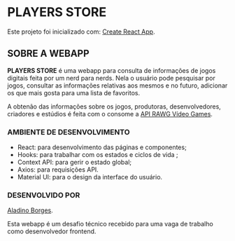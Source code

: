 # PLAYERS STORE

Este projeto foi inicializado com: [Create React App](https://github.com/facebook/create-react-app).

## SOBRE A WEBAPP

**PLAYERS STORE** é uma webapp para consulta de informações de jogos digitais feita por um nerd para nerds. Nela o usuário pode pesquisar por jogos, consultar as informações relativas aos mesmos e no futuro, adicionar os que mais gosta para uma lista de favoritos.

A obtenão das informações sobre os jogos, produtoras, desenvolvedores, criadores e estúdios é feita com o consome a [API RAWG Vídeo Games](https://api.rawg.io/docs).

### AMBIENTE DE DESENVOLVIMENTO

- React: para desenvolvimento das páginas e componentes;
- Hooks: para trabalhar com os estados e ciclos de vida ;
- Context API: para gerir o estado global;
- Axios: para requisições API.
- Material UI: para o design da interface do usuário.

### DESENVOLVIDO POR

[Aladino Borges](https://www.linkedin.com/in/aladinoborges).

Esta webapp é um desafio técnico recebido para uma vaga de trabalho como desenvolvedor frontend.
